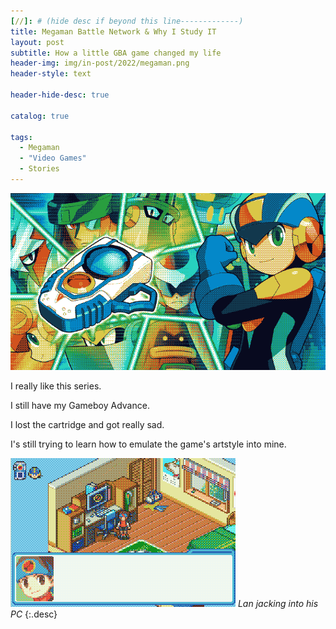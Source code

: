 ```yaml
---
[//]: # (hide desc if beyond this line-------------)
title: Megaman Battle Network & Why I Study IT
layout: post
subtitle: How a little GBA game changed my life
header-img: img/in-post/2022/megaman.png
header-style: text

header-hide-desc: true

catalog: true

tags:
  - Megaman
  - "Video Games"
  - Stories
---
```


![Megaman Battle Network](/img/in-post/2022/megaman.png)

I really like this series.

I still have my Gameboy Advance.

I lost the cartridge and got really sad.

I's still trying to learn how to emulate the game's artstyle into mine.

![Lan jacking in](/img/in-post/2022/exe.gif)
*Lan jacking into his PC*
{:.desc}